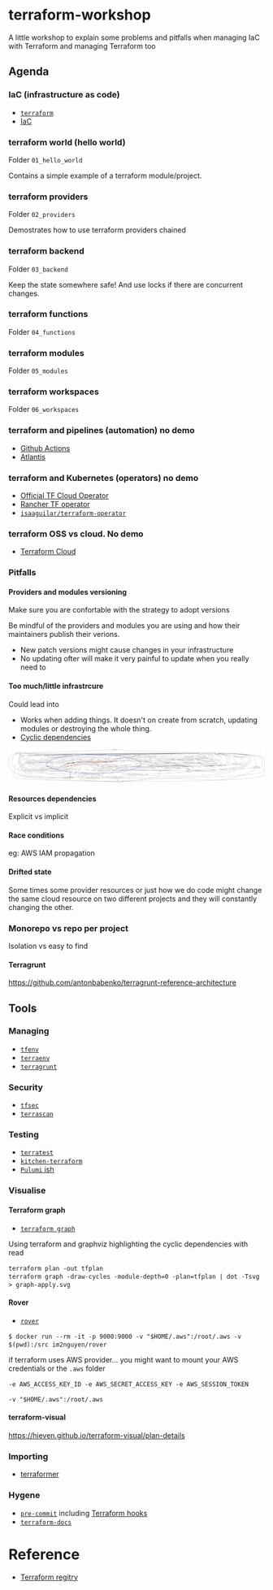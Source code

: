 # terraform-workshop
A little workshop to explain some problems and pitfalls when managing IaC with Terraform and managing Terraform too

## Agenda

### IaC (infrastructure as code)

- [`terraform`](https://www.terraform.io/)
- [IaC](https://en.wikipedia.org/wiki/Infrastructure_as_code)

### terraform world (hello world)

Folder `01_hello_world`

Contains a simple example of a terraform module/project.

### terraform providers

Folder `02_providers`

Demostrates how to use terraform providers chained

### terraform backend

Folder `03_backend`

Keep the state somewhere safe! And use locks if there are concurrent changes.

### terraform functions

Folder `04_functions`

### terraform modules

Folder `05_modules`

### terraform workspaces

Folder `06_workspaces`

### terraform and pipelines (automation) no demo

- [Github Actions](https://learn.hashicorp.com/tutorials/terraform/github-actions)
- [Atlantis](https://www.runatlantis.io/)

### terraform and Kubernetes (operators) no demo

- [Official TF Cloud Operator](https://www.terraform.io/docs/cloud/integrations/kubernetes/index.html)
- [Rancher TF operator](https://github.com/rancher/terraform-controller)
- [`isaaguilar/terraform-operator`](https://github.com/isaaguilar/terraform-operator)

### terraform OSS vs cloud. No demo

- [Terraform Cloud](https://www.terraform.io/cloud)

### Pitfalls

#### Providers and modules versioning

Make sure you are confortable with the strategy to adopt versions

Be mindful of the providers and modules you are using and how their maintainers publish their verions.

- New patch versions might cause changes in your infrastructure
- No updating ofter will make it very painful to update when you really need to

#### Too much/little infrastrcure

Could lead into
  - Works when adding things. It doesn't on create from scratch, updating modules or destroying the whole thing.
  - [Cyclic dependencies](https://stackoverflow.com/questions/52353693/terraform-cyclic-dependency-in-apply-stage-when-using-depends-on-for-modul)

![Cyclic dependency](/docs/img/cyclic_deps.png)

#### Resources dependencies

Explicit vs implicit

#### Race conditions

eg: AWS IAM propagation

#### Drifted state

Some times some provider resources or just how we do code might change the same cloud resource on two different projects and they will constantly changing the other.

### Monorepo vs repo per project

Isolation vs easy to find

#### Terragrunt 

https://github.com/antonbabenko/terragrunt-reference-architecture

## Tools

### Managing

- [`tfenv`](https://github.com/tfutils/tfenv)
- [`terraenv`](https://github.com/aaratn/terraenv)
- [`terragrunt`](https://github.com/gruntwork-io/terragrunt)

###  Security

- [`tfsec`](https://github.com/aquasecurity/tfsec)
- [`terrascan`](https://github.com/accurics/terrascan)

### Testing

- [`terratest`](https://github.com/gruntwork-io/terratest)
- [`kitchen-terraform`](https://github.com/newcontext-oss/kitchen-terraform)
- [`Pulumi` ish](https://www.pulumi.com/)

### Visualise

#### Terraform graph

- [`terraform graph`](https://www.terraform.io/docs/internals/graph.html)

Using terraform and graphviz highlighting the cyclic dependencies with read

```
terraform plan -out tfplan
terraform graph -draw-cycles -module-depth=0 -plan=tfplan | dot -Tsvg > graph-apply.svg
```

#### Rover

- [`rover`](https://github.com/im2nguyen/rover)

```shell
$ docker run --rm -it -p 9000:9000 -v "$HOME/.aws":/root/.aws -v $(pwd):/src im2nguyen/rover
```

if terraform uses AWS provider... you might want to mount your AWS credentials or the `.aws` folder
```shell
-e AWS_ACCESS_KEY_ID -e AWS_SECRET_ACCESS_KEY -e AWS_SESSION_TOKEN
```

```shell
-v "$HOME/.aws":/root/.aws
```

#### terraform-visual

https://hieven.github.io/terraform-visual/plan-details

### Importing

- [terraformer](https://github.com/GoogleCloudPlatform/terraformer)

### Hygene

- [`pre-commit`](https://pre-commit.com/) including [Terraform hooks](https://github.com/antonbabenko/pre-commit-terraform)
- [`terraform-docs`](https://github.com/terraform-docs/terraform-docs)

# Reference
- [Terraform regitry](https://registry.terraform.io)
